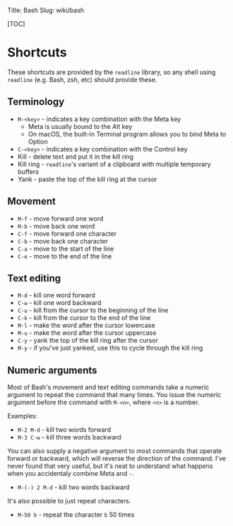 Title: Bash
Slug: wiki/bash

[TOC]

# Shortcuts
These shortcuts are provided by the `readline` library, so any shell using
`readline` (e.g. Bash, zsh, etc) should provide these.

## Terminology

* `M-<key>` - indicates a key combination with the Meta key
    - Meta is usually bound to the Alt key
    - On macOS, the built-in Terminal program allows you to bind Meta to Option
* `C-<key>` - indicates a key combination with the Control key
* Kill - delete text and put it in the kill ring
* Kill ring - `readline`'s variant of a clipboard with multiple temporary buffers
* Yank - paste the top of the kill ring at the cursor

## Movement

* `M-f` - move forward one word
* `M-b` - move back one word
* `C-f` - move forward one character
* `C-b` - move back one character
* `C-a` - move to the start of the line
* `C-e` - move to the end of the line

## Text editing

* `M-d` - kill one word forward
* `C-w` - kill one word backward
* `C-u` - kill from the cursor to the beginning of the line
* `C-k` - kill from the cursor to the end of the line
* `M-l` - make the word after the cursor lowercase
* `M-u` - make the word after the cursor uppercase
* `C-y` - yank the top of the kill ring after the cursor
* `M-y` - if you've just yanked, use this to cycle through the kill ring

## Numeric arguments

Most of Bash's movement and text editing commands take a numeric argument to
repeat the command that many times. You issue the numeric argument before the
command with `M-<n>`, where `<n>` is a number.

Examples:

* `M-2 M-d` - kill two words forward
* `M-3 C-w` - kill three words backward

You can also supply a negative argument to most commands that operate forward
or backward, which will reverse the direction of the command. I've never found
that very useful, but it's neat to understand what happens when you accidentaly
combine Meta and `-`.

* `M-(-) 2 M-d` - kill two words backward

It's also possible to just repeat characters.

* `M-50 b` - repeat the character `b` 50 times
